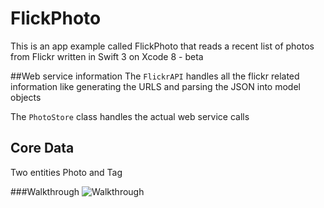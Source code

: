 # FlickPhoto

This is an app example called FlickPhoto that reads a recent list of photos from Flickr written in Swift 3 on Xcode 8 - beta 

##Web service information
The `FlickrAPI` handles all the flickr related information like generating the URLS and parsing the JSON into model objects

The `PhotoStore` class handles the actual web service calls 

## Core Data
Two entities Photo and Tag

###Walkthrough
![Walkthrough](https://cloud.githubusercontent.com/assets/6208036/17580426/28466594-5f64-11e6-913d-9f79dcf5502e.gif)
